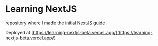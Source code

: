 # Learning NextJS
repository where I made the [initial NextJS guide](https://nextjs.org/learn/basics/create-nextjs-app?utm_source=next-site&utm_medium=homepage-cta&utm_campaign=next-website).

Deployed at [https://learning-nextjs-beta.vercel.app/](https://learning-nextjs-beta.vercel.app/)
